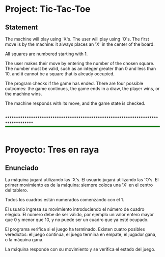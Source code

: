 # Project: Tic-Tac-Toe
## Statement
The machine will play using 'X's. The user will play using 'O's. The first move is by the machine: it always places an 'X' in the center of the board.

All squares are numbered starting with 1.

The user makes their move by entering the number of the chosen square. The number must be valid, such as an integer greater than 0 and less than 10, and it cannot be a square that is already occupied.

The program checks if the game has ended. There are four possible outcomes: the game continues, the game ends in a draw, the player wins, or the machine wins.

The machine responds with its move, and the game state is checked.

<br>
************************************************************************************
<div style="border-top: 4px solid green;"></div>
<br>
  
# Proyecto: Tres en raya
## Enunciado
La máquina jugará utilizando las 'X's. El usuario jugará utilizando las 'O's. El primer movimiento es de la máquina: siempre coloca una 'X' en el centro del tablero.

Todos los cuadros están numerados comenzando con el 1.

El usuario ingresa su movimiento introduciendo el número de cuadro elegido. El número debe de ser válido, por ejemplo un valor entero mayor que 0 y menor que 10, y no puede ser un cuadro que ya esté ocupado.

El programa verifica si el juego ha terminado. Existen cuatro posibles veredictos: el juego continúa, el juego termina en empate, el jugador gana, o la máquina gana.

La máquina responde con su movimiento y se verifica el estado del juego.





